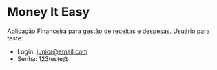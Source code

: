 # Money It Easy

Aplicação Financeira para gestão de receitas e despesas.
Usuário para teste:

* Login: junior@email.com
* Senha: 123teste@